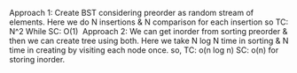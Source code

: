 Approach 1:
Create BST considering preorder as random stream of elements.
Here we do N insertions & N comparison for each insertion so TC: N^2
While SC: O(1)
​
Approach 2:
We can get inorder from sorting preorder & then we can create tree using both.
Here we take N log N time in sorting & N time in creating by visiting each node once.
so, TC: o(n log n)
SC: o(n) for storing inorder.